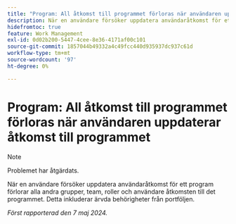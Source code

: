 ```yaml
---
title: "Program: All åtkomst till programmet förloras när användaren uppdaterar åtkomst till programmet"
description: När en användare försöker uppdatera användaråtkomst för ett program förlorar alla andra grupper, team, roller och användare åtkomsten till det programmet. Detta inkluderar ärvda behörigheter från portföljen.
hidefromtoc: true
feature: Work Management
exl-id: 0d02b200-5447-4cee-8e36-4171af00c101
source-git-commit: 1857044b49332a4c49fcc440d935937dc937c61d
workflow-type: tm+mt
source-wordcount: '97'
ht-degree: 0%

---
```


# Program: All åtkomst till programmet förloras när användaren uppdaterar åtkomst till programmet

>[!NOTE]
>
>Problemet har åtgärdats.

När en användare försöker uppdatera användaråtkomst för ett program förlorar alla andra grupper, team, roller och användare åtkomsten till det programmet. Detta inkluderar ärvda behörigheter från portföljen.

_Först rapporterad den 7 maj 2024._
